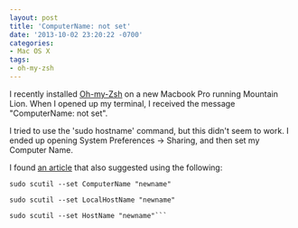 ```yaml
---
layout: post
title: 'ComputerName: not set'
date: '2013-10-02 23:20:22 -0700'
categories:
- Mac OS X
tags:
- oh-my-zsh
---
```

I recently installed <a href="https://github.com/robbyrussell/oh-my-zsh" target="_blank">Oh-my-Zsh</a> on a new Macbook Pro running Mountain Lion. When I opened up my terminal, I received the message "ComputerName: not set".

I tried to use the 'sudo hostname' command, but this didn't seem to work. I ended up opening System Preferences -> Sharing, and then set my Computer Name.

I found <a href="http://apple.stackexchange.com/questions/66611/how-to-change-computer-name-so-terminal-displays-it-in-mac-os-x-mountain-lion" target="_blank">an article</a> that also suggested using the following:

``` shell
sudo scutil --set ComputerName "newname"

sudo scutil --set LocalHostName "newname"

sudo scutil --set HostName "newname"```

